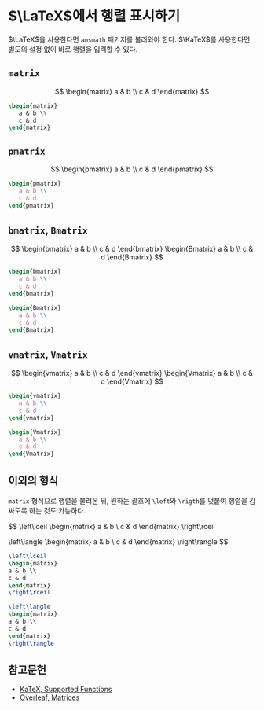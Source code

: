 <!---
title: "$\\LaTeX$에서 행렬 표시하기"
category: Typesetting
language: Korean
--->

# $\LaTeX$에서 행렬 표시하기

$\LaTeX$을 사용한다면 `amsmath` 패키지를 불러와야 한다.
$\KaTeX$를 사용한다면 별도의 설정 없이 바로 행렬을 입력할 수 있다.

## `matrix`

$$
\begin{matrix}
   a & b \\
   c & d
\end{matrix}
$$

```latex
\begin{matrix}
   a & b \\
   c & d
\end{matrix}
```

## `pmatrix`

$$
\begin{pmatrix}
   a & b \\
   c & d
\end{pmatrix}
$$


```latex
\begin{pmatrix}
   a & b \\
   c & d
\end{pmatrix}
```

## `bmatrix`, `Bmatrix`

$$
\begin{bmatrix}
   a & b \\
   c & d
\end{bmatrix}
\begin{Bmatrix}
   a & b \\
   c & d
\end{Bmatrix}
$$


```latex
\begin{bmatrix}
   a & b \\
   c & d
\end{bmatrix}

\begin{Bmatrix}
   a & b \\
   c & d
\end{Bmatrix}
```

## `vmatrix`, `Vmatrix`

$$
\begin{vmatrix}
   a & b \\
   c & d
\end{vmatrix}
\begin{Vmatrix}
   a & b \\
   c & d
\end{Vmatrix}
$$

```latex
\begin{vmatrix}
   a & b \\
   c & d
\end{vmatrix}

\begin{Vmatrix}
   a & b \\
   c & d
\end{Vmatrix}
```

## 이외의 형식

`matrix` 형식으로 행렬을 불러온 뒤, 원하는 괄호에 `\left`와 `\rigth`를 덧붙여 행렬을
감싸도록 하는 것도 가능하다.

$$
\left\lceil
\begin{matrix}
a & b \\
c & d
\end{matrix}
\right\rceil

\left\langle
\begin{matrix}
a & b \\
c & d
\end{matrix}
\right\rangle
$$

```latex
\left\lceil
\begin{matrix}
a & b \\
c & d
\end{matrix}
\right\rceil

\left\langle
\begin{matrix}
a & b \\
c & d
\end{matrix}
\right\rangle
```

## 참고문헌

- [KaTeX, Supported Functions](https://katex.org/docs/supported.html)
- [Overleaf, Matrices](https://www.overleaf.com/learn/latex/Matrices)
